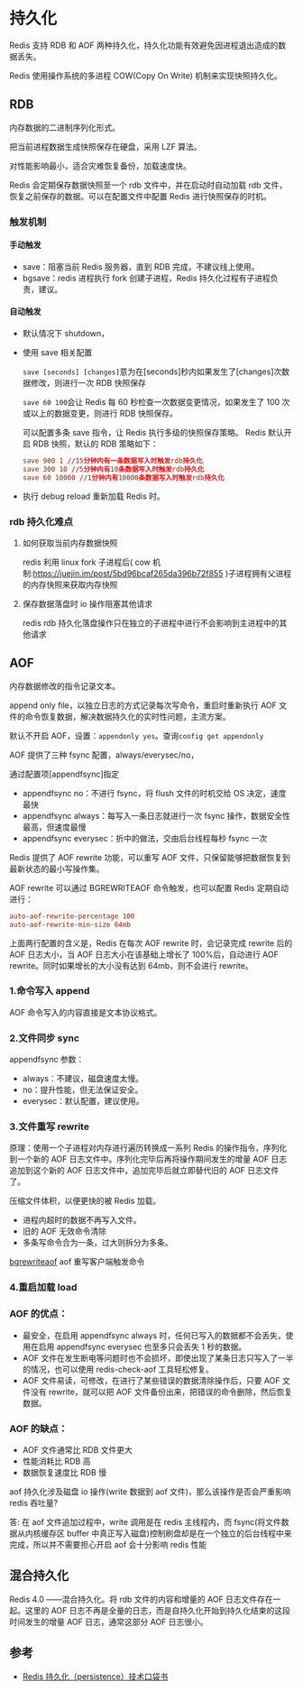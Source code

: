 # 持久化

Redis 支持 RDB 和 AOF 两种持久化，持久化功能有效避免因进程退出造成的数据丢失。

Redis 使用操作系统的多进程 COW(Copy On Write) 机制来实现快照持久化。

## RDB

内存数据的二进制序列化形式。

把当前进程数据生成快照保存在硬盘，采用 LZF 算法。

对性能影响最小，适合灾难恢复备份，加载速度快。

Redis 会定期保存数据快照至一个 rdb 文件中，并在启动时自动加载 rdb 文件，恢复之前保存的数据。可以在配置文件中配置 Redis 进行快照保存的时机。

### 触发机制

#### 手动触发

- save：阻塞当前 Redis 服务器，直到 RDB 完成，不建议线上使用。
- bgsave：redis 进程执行 fork 创建子进程，Redis 持久化过程有子进程负责，建议。

#### 自动触发

- 默认情况下 shutdown，
- 使用 save 相关配置

  `save [seconds] [changes]`意为在[seconds]秒内如果发生了[changes]次数据修改，则进行一次 RDB 快照保存

  `save 60 100`会让 Redis 每 60 秒检查一次数据变更情况，如果发生了 100 次或以上的数据变更，则进行 RDB 快照保存。

  可以配置多条 save 指令，让 Redis 执行多级的快照保存策略。 Redis 默认开启 RDB 快照，默认的 RDB 策略如下：

  ```conf
  save 900 1 //15分钟内有一条数据写入时触发rdb持久化
  save 300 10 //5分钟内有10条数据写入时触发rdb持久化
  save 60 10000 //1分钟内有10000条数据写入时触发rdb持久化
  ```

- 执行 debug reload 重新加载 Redis 时。

### rdb 持久化难点

1. 如何获取当前内存数据快照

   redis 利用 linux fork 子进程后( cow 机制:https://juejin.im/post/5bd96bcaf265da396b72f855 )子进程拥有父进程的内存快照来获取内存快照

2. 保存数据落盘时 io 操作阻塞其他请求

   redis rdb 持久化落盘操作只在独立的子进程中进行不会影响到主进程中的其他请求

## AOF

内存数据修改的指令记录文本。

append only file，以独立日志的方式记录每次写命令，重启时重新执行 AOF 文件的命令恢复数据，解决数据持久化的实时性问题，主流方案。

默认不开启 AOF，设置：`appendonly yes`。查询`config get appendonly`

AOF 提供了三种 fsync 配置，always/everysec/no，

通过配置项[appendfsync]指定

- appendfsync no：不进行 fsync，将 flush 文件的时机交给 OS 决定，速度最快
- appendfsync always：每写入一条日志就进行一次 fsync 操作，数据安全性最高，但速度最慢
- appendfsync everysec：折中的做法，交由后台线程每秒 fsync 一次

Redis 提供了 AOF rewrite 功能，可以重写 AOF 文件，只保留能够把数据恢复到最新状态的最小写操作集。

AOF rewrite 可以通过 BGREWRITEAOF 命令触发，也可以配置 Redis 定期自动进行：

```conf
auto-aof-rewrite-percentage 100
auto-aof-rewrite-min-size 64mb
```

上面两行配置的含义是，Redis 在每次 AOF rewrite 时，会记录完成 rewrite 后的 AOF 日志大小，当 AOF 日志大小在该基础上增长了 100%后，自动进行 AOF rewrite。同时如果增长的大小没有达到 64mb，则不会进行 rewrite。

### 1.命令写入 append

AOF 命令写入的内容直接是文本协议格式。

### 2.文件同步 sync

appendfsync 参数：

- always：不建议，磁盘速度太慢。
- no：提升性能，但无法保证安全。
- everysec：默认配置，建议使用。

### 3.文件重写 rewrite

原理：使用一个子进程对内存进行遍历转换成一系列 Redis 的操作指令，序列化到一个新的 AOF 日志文件中。序列化完毕后再将操作期间发生的增量 AOF 日志追加到这个新的 AOF 日志文件中，追加完毕后就立即替代旧的 AOF 日志文件了。

压缩文件体积，以便更快的被 Redis 加载。

- 进程内超时的数据不再写入文件。
- 旧的 AOF 无效命令清除
- 多条写命令合为一条，过大则拆分为多条。

[bgrewriteaof](https://redis.io/commands/bgrewriteaof) aof 重写客户端触发命令

### 4.重启加载 load

### AOF 的优点：

- 最安全，在启用 appendfsync always 时，任何已写入的数据都不会丢失，使用在启用 appendfsync everysec 也至多只会丢失 1 秒的数据。
- AOF 文件在发生断电等问题时也不会损坏，即使出现了某条日志只写入了一半的情况，也可以使用 redis-check-aof 工具轻松修复。
- AOF 文件易读，可修改，在进行了某些错误的数据清除操作后，只要 AOF 文件没有 rewrite，就可以把 AOF 文件备份出来，把错误的命令删除，然后恢复数据。

### AOF 的缺点：

- AOF 文件通常比 RDB 文件更大
- 性能消耗比 RDB 高
- 数据恢复速度比 RDB 慢

aof 持久化涉及磁盘 io 操作(write 数据到 aof 文件)，那么该操作是否会严重影响 redis 吞吐量?

答: 在 aof 文件追加过程中，write 调用是在 redis 主线程内，而 fsync(将文件数据从内核缓存区 buffer 中真正写入磁盘)控制刷盘却是在一个独立的后台线程中来完成，所以并不需要担心开启 aof 会十分影响 redis 性能

## 混合持久化

Redis 4.0 ——混合持久化。将 rdb 文件的内容和增量的 AOF 日志文件存在一起。这里的 AOF 日志不再是全量的日志，而是自持久化开始到持久化结束的这段时间发生的增量 AOF 日志，通常这部分 AOF 日志很小。

## 参考

- [Redis 持久化（persistence）技术口袋书](https://laravel-china.org/articles/15422/redis-persistence-persistence-technology-pocket-book)
